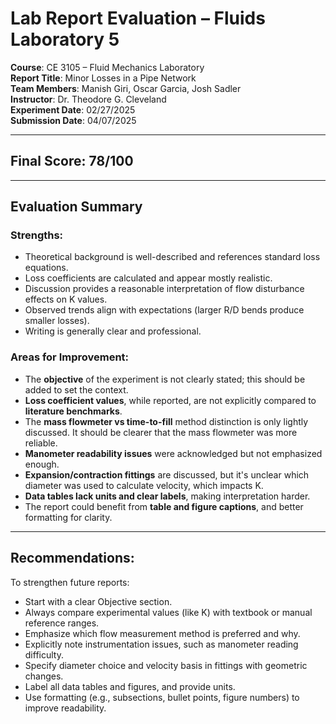 # Lab Report Evaluation – Fluids Laboratory 5

**Course**: CE 3105 – Fluid Mechanics Laboratory  
**Report Title**: Minor Losses in a Pipe Network  
**Team Members**: Manish Giri, Oscar Garcia, Josh Sadler  
**Instructor**: Dr. Theodore G. Cleveland  
**Experiment Date**: 02/27/2025  
**Submission Date**: 04/07/2025  

---

## Final Score: **78/100**

---

## Evaluation Summary

### Strengths:
- Theoretical background is well-described and references standard loss equations.
- Loss coefficients are calculated and appear mostly realistic.
- Discussion provides a reasonable interpretation of flow disturbance effects on K values.
- Observed trends align with expectations (larger R/D bends produce smaller losses).
- Writing is generally clear and professional.

### Areas for Improvement:
- The **objective** of the experiment is not clearly stated; this should be added to set the context.
- **Loss coefficient values**, while reported, are not explicitly compared to **literature benchmarks**.
- The **mass flowmeter vs time-to-fill** method distinction is only lightly discussed. It should be clearer that the mass flowmeter was more reliable.
- **Manometer readability issues** were acknowledged but not emphasized enough.
- **Expansion/contraction fittings** are discussed, but it's unclear which diameter was used to calculate velocity, which impacts K.
- **Data tables lack units and clear labels**, making interpretation harder.
- The report could benefit from **table and figure captions**, and better formatting for clarity.

---

## Recommendations:
To strengthen future reports:
- Start with a clear Objective section.
- Always compare experimental values (like K) with textbook or manual reference ranges.
- Emphasize which flow measurement method is preferred and why.
- Explicitly note instrumentation issues, such as manometer reading difficulty.
- Specify diameter choice and velocity basis in fittings with geometric changes.
- Label all data tables and figures, and provide units.
- Use formatting (e.g., subsections, bullet points, figure numbers) to improve readability.


